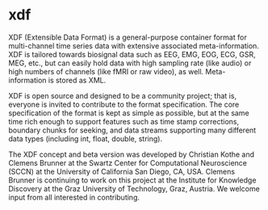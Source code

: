 # xdf
XDF (Extensible Data Format) is a general-purpose container format for multi-channel time series data with extensive associated meta-information. XDF is tailored towards biosignal data such as EEG, EMG, EOG, ECG, GSR, MEG, etc., but can easily hold data with high sampling rate (like audio) or high numbers of channels (like fMRI or raw video), as well. Meta-information is stored as XML.

XDF is open source and designed to be a community project; that is, everyone is invited to contribute to the format specification. The core specification of the format is kept as simple as possible, but at the same time rich enough to support features such as time stamp corrections, boundary chunks for seeking, and data streams supporting many different data types (including int, float, double, string).

The XDF concept and beta version was developed by Christian Kothe and Clemens Brunner at the Swartz Center for Computational Neuroscience (SCCN) at the University of California San Diego, CA, USA. Clemens Brunner is continuing to work on this project at the Institute for Knowledge Discovery at the Graz University of Technology, Graz, Austria. We welcome input from all interested in contributing. 
